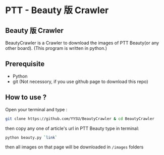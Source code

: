# PTT - Beauty 版 Crawler

## Beauty 版 Crawler
BeautyCrawler is a Crawler to download the images of PTT Beauty(or any other board).
(This program is written in python.)

## Prerequisite
- Python
- git (Not necessory, if you use github page to download this repo)

## How to use ?
Open your terminal and type :
```bash
git clone https://github.com/YYSU/BeautyCrawler & cd BeautyCrawler
```
then copy any one of article's url in PTT Beauty
type in terminal:
```bash
python beauty.py `link`
```       
then all images on that page will be downloaded in `/images` folders

